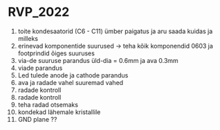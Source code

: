 # RVP_2022

1) toite kondesaatorid (C6 - C11)  ümber paigatus ja aru saada kuidas ja milleks
2) erinevad komponentide suurused -> teha kõik komponendid 0603 ja footprindid õiges suuruses
3) via-de  suuruse parandus üld-dia = 0.6mm ja ava 0.3mm
4) viade parandus
5) Led tulede anode ja cathode parandus
6) ava ja radade vahel suuremad vahed
7) radade kontroll 
8) radade kontroll
9) teha radad otsemaks
10) kondekad lähemale kristallile
11) GND plane ?? 
